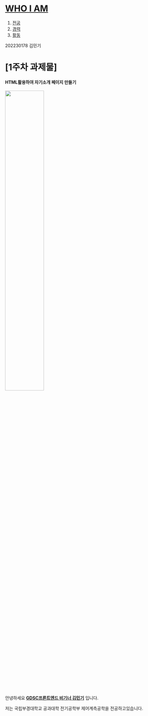 <!doctype html>
<html>
<head>
  <title>자기소개서</title>
  <meta charset="utf-8">
</head>
<body>
  <h1><a href="file:///c%3A/Users/%EA%B9%80%EB%AF%BC%EA%B8%B0/OneDrive%20-%20%EB%B6%80%EA%B2%BD%EB%8C%80%ED%95%99%EA%B5%90/%EB%B0%94%ED%83%95%20%ED%99%94%EB%A9%B4/web/1.html">WHO I AM</a></h1>
  <ol>
    <li><a href="https://control.pknu.ac.kr/control/1">전공</a></li>
    <li><a href="2.html">경력</a></li>
    <li><a href="3.html">활동</a></li>
    </ol
  <h2>202230178 김민기</h2>
  <p>
    <h1>[1주차 과제물]</h1>
    <h4>HTML활용하여 자기소개 페이지 만들기 </h4>
    <img src="https://developers.google.com/community/gdsc/images/gdsc-social-share.png?hl=ko" width="50%">
<p>안녕하세요  <strong><u>GDSC프론트엔드 비기너 김민기</u></strong> 입니다. </p> 
<p>저는 국립부경대학교 공과대학 전기공학부 제어계측공학을 전공하고있습니다.</p> 
  </p>
</body>
</html>
